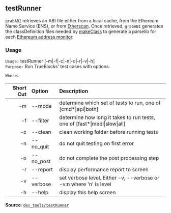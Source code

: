 ## testRunner

`grabABI` retrieves an ABI file either from a local cache, from the Ethereum Name Service (ENS), or from [Etherscan](http://etherscan.io). Once retrieved, `grabABI` generates the classDefinition files needed by [makeClass](../makeClass/README.md) to generate a parselib for each [Ethereum address monitor](../../monitors/README.md).

### Usage

`Usage:`    testRunner [-m|-f|-c|-n|-o|-r|-v|-h]  
`Purpose:`  Run TrueBlocks' test cases with options.

`Where:`  

| Short Cut | Option | Description |
| -------: | :------- | :------- |
| -m | --mode <val> | determine which set of tests to run, one of [cmd*&#124;api&#124;both] |
| -f | --filter <val> | determine how long it takes to run tests, one of [fast*&#124;medi&#124;slow&#124;all] |
| -c | --clean | clean working folder before running tests |
| -n | --no_quit | do not quit testing on first error |
| -o | --no_post | do not complete the post processing step |
| -r | --report | display performance report to screen |
| -v | --verbose | set verbose level. Either -v, --verbose or -v:n where 'n' is level |
| -h | --help | display this help screen |

**Source**: [`dev_tools/testRunner`](https://github.com/TrueBlocks/trueblocks-core/tree/master/src/dev_tools/testRunner)

